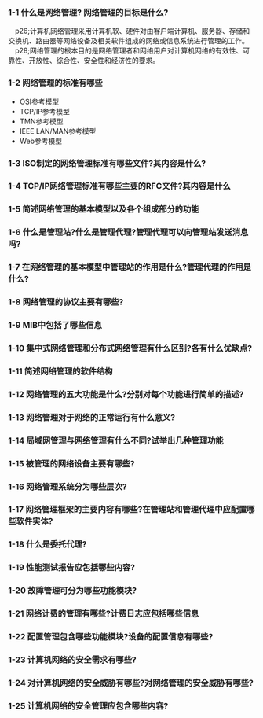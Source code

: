 ### 1-1 什么是网络管理? 网络管理的目标是什么?  
&emsp;p26;计算机网络管理采用计算机软、硬件对由客户端计算机、服务器、存储和交换机、路由器等网络设备及相关软件组成的网络或信息系统进行管理的工作。   
&emsp;p28;网络管理的根本目的是网络管理者和网络用户对计算机网络的有效性、可靠性、开放性、综合性、安全性和经济性的要求。

### 1-2 网络管理的标准有哪些
- OSI参考模型  
- TCP/IP参考模型
- TMN参考模型
- IEEE LAN/MAN参考模型
- Web参考模型
### 1-3 ISO制定的网络管理标准有哪些文件?其内容是什么?

### 1-4 TCP/IP网络管理标准有哪些主要的RFC文件?其内容是什么
### 1-5 简述网络管理的基本模型以及各个组成部分的功能
### 1-6 什么是管理站?什么是管理代理?管理代理可以向管理站发送消息吗?
### 1-7 在网络管理的基本模型中管理站的作用是什么?管理代理的作用是什么?
### 1-8 网络管理的协议主要有哪些?
### 1-9 MIB中包括了哪些信息
### 1-10 集中式网络管理和分布式网络管理有什么区别?各有什么优缺点?
### 1-11 简述网络管理的软件结构
### 1-12 网络管理的五大功能是什么?分别对每个功能进行简单的描述?
### 1-13 网络管理对于网络的正常运行有什么意义?
### 1-14 局域网管理与网络管理有什么不同?试举出几种管理功能
### 1-15 被管理的网络设备主要有哪些?
### 1-16 网络管理系统分为哪些层次?
### 1-17 网络管理框架的主要内容有哪些?在管理站和管理代理中应配置哪些软件实体?
### 1-18 什么是委托代理?
### 1-19 性能测试报告应包括哪些内容?
### 1-20 故障管理可分为哪些功能模块?
### 1-21 网络计费的管理有哪些?计费日志应包括哪些信息
### 1-22 配置管理包含哪些功能模块?设备的配置信息有哪些?
### 1-23 计算机网络的安全需求有哪些?
### 1-24 对计算机网络的安全威胁有哪些?对网络管理的安全威胁有哪些?
### 1-25 计算机网络的安全管理应包含哪些内容?